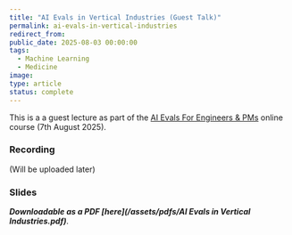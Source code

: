 ```yaml
---
title: "AI Evals in Vertical Industries (Guest Talk)"
permalink: ai-evals-in-vertical-industries
redirect_from:
public_date: 2025-08-03 00:00:00
tags:
  - Machine Learning
  - Medicine
image:
type: article
status: complete
---
```


This is a a guest lecture as part of the [AI Evals For Engineers & PMs](https://maven.com/parlance-labs/evals) online course (7th August 2025).

### Recording
(Will be uploaded later)

<!-- {% include embed/youtube.html id="MRM7oA3JsFs" %} -->

<!-- ### Summary -->
<!-- I will share later -->

<!-- {% include embed/tweet.html user="ChrisLovejoy_" id="1950537356345303070" %} -->

### Slides

**_Downloadable as a PDF [here](/assets/pdfs/AI Evals in Vertical Industries.pdf)_**.

